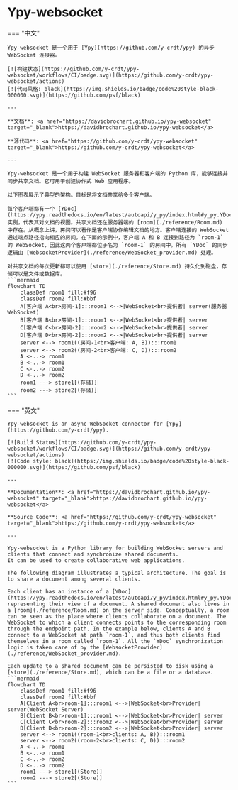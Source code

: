 # Ypy-websocket

=== "中文"

    Ypy-websocket 是一个用于 [Ypy](https://github.com/y-crdt/ypy) 的异步 WebSocket 连接器。
    
    [![构建状态](https://github.com/y-crdt/ypy-websocket/workflows/CI/badge.svg)](https://github.com/y-crdt/ypy-websocket/actions)
    [![代码风格: black](https://img.shields.io/badge/code%20style-black-000000.svg)](https://github.com/psf/black)
    
    ---
    
    **文档**: <a href="https://davidbrochart.github.io/ypy-websocket" target="_blank">https://davidbrochart.github.io/ypy-websocket</a>
    
    **源代码**: <a href="https://github.com/y-crdt/ypy-websocket" target="_blank">https://github.com/y-crdt/ypy-websocket</a>
    
    ---
    
    Ypy-websocket 是一个用于构建 WebSocket 服务器和客户端的 Python 库，能够连接并同步共享文档。它可用于创建协作式 Web 应用程序。
    
    以下图表展示了典型的架构。目标是将文档共享给多个客户端。
    
    每个客户端都有一个 [YDoc](https://ypy.readthedocs.io/en/latest/autoapi/y_py/index.html#y_py.YDoc) 实例，代表其对文档的视图。共享文档还在服务器端的 [room](./reference/Room.md) 中存在。从概念上讲，房间可以看作是客户端协作编辑文档的地方。客户端连接的 WebSocket 通过端点路径指向相应的房间。在下面的示例中，客户端 A 和 B 连接到路径为 `room-1` 的 WebSocket，因此这两个客户端都位于名为 `room-1` 的房间中。所有 `YDoc` 的同步逻辑由 [WebsocketProvider](./reference/WebSocket_provider.md) 处理。
    
    对共享文档的每次更新都可以使用 [store](./reference/Store.md) 持久化到磁盘，存储可以是文件或数据库。
    ```mermaid
    flowchart TD
        classDef room1 fill:#f96
        classDef room2 fill:#bbf
        A[客户端 A<br>房间-1]:::room1 <-->|WebSocket<br>提供者| server(服务器 WebSocket)
        B[客户端 B<br>房间-1]:::room1 <-->|WebSocket<br>提供者| server
        C[客户端 C<br>房间-2]:::room2 <-->|WebSocket<br>提供者| server
        D[客户端 D<br>房间-2]:::room2 <-->|WebSocket<br>提供者| server
        server <--> room1((房间-1<br>客户端: A, B)):::room1
        server <--> room2((房间-2<br>客户端: C, D)):::room2
        A <-..-> room1
        B <-..-> room1
        C <-..-> room2
        D <-..-> room2
        room1 ---> store1[(存储)]
        room2 ---> store2[(存储)]
    ```
    

=== "英文"

    Ypy-websocket is an async WebSocket connector for [Ypy](https://github.com/y-crdt/ypy).
    
    [![Build Status](https://github.com/y-crdt/ypy-websocket/workflows/CI/badge.svg)](https://github.com/y-crdt/ypy-websocket/actions)
    [![Code style: black](https://img.shields.io/badge/code%20style-black-000000.svg)](https://github.com/psf/black)
    
    ---
    
    **Documentation**: <a href="https://davidbrochart.github.io/ypy-websocket" target="_blank">https://davidbrochart.github.io/ypy-websocket</a>
    
    **Source Code**: <a href="https://github.com/y-crdt/ypy-websocket" target="_blank">https://github.com/y-crdt/ypy-websocket</a>
    
    ---
    
    Ypy-websocket is a Python library for building WebSocket servers and clients that connect and synchronize shared documents.
    It can be used to create collaborative web applications.
    
    The following diagram illustrates a typical architecture. The goal is to share a document among several clients.
    
    Each client has an instance of a [YDoc](https://ypy.readthedocs.io/en/latest/autoapi/y_py/index.html#y_py.YDoc), representing their view of a document. A shared document also lives in a [room](./reference/Room.md) on the server side. Conceptually, a room can be seen as the place where clients collaborate on a document. The WebSocket to which a client connects points to the corresponding room through the endpoint path. In the example below, clients A and B connect to a WebSocket at path `room-1`, and thus both clients find themselves in a room called `room-1`. All the `YDoc` synchronization logic is taken care of by the [WebsocketProvider](./reference/WebSocket_provider.md).
    
    Each update to a shared document can be persisted to disk using a [store](./reference/Store.md), which can be a file or a database.
    ```mermaid
    flowchart TD
        classDef room1 fill:#f96
        classDef room2 fill:#bbf
        A[Client A<br>room-1]:::room1 <-->|WebSocket<br>Provider| server(WebSocket Server)
        B[Client B<br>room-1]:::room1 <-->|WebSocket<br>Provider| server
        C[Client C<br>room-2]:::room2 <-->|WebSocket<br>Provider| server
        D[Client D<br>room-2]:::room2 <-->|WebSocket<br>Provider| server
        server <--> room1((room-1<br>clients: A, B)):::room1
        server <--> room2((room-2<br>clients: C, D)):::room2
        A <-..-> room1
        B <-..-> room1
        C <-..-> room2
        D <-..-> room2
        room1 ---> store1[(Store)]
        room2 ---> store2[(Store)]
    ```
    